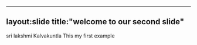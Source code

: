 ---------------
layout:slide
title:"welcome to our second slide"
-----------
sri lakshmi Kalvakuntla
This  my first example
